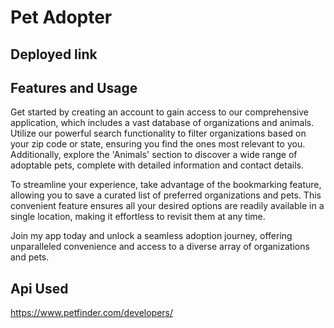 # Pet Adopter

## Deployed link

## Features and Usage

Get started by creating an account to gain access to our comprehensive application, which includes a vast database of organizations and animals. Utilize our powerful search functionality to filter organizations based on your zip code or state, ensuring you find the ones most relevant to you. Additionally, explore the 'Animals' section to discover a wide range of adoptable pets, complete with detailed information and contact details.

To streamline your experience, take advantage of the bookmarking feature, allowing you to save a curated list of preferred organizations and pets. This convenient feature ensures all your desired options are readily available in a single location, making it effortless to revisit them at any time.

Join my app today and unlock a seamless adoption journey, offering unparalleled convenience and access to a diverse array of organizations and pets.

## Api Used

https://www.petfinder.com/developers/
